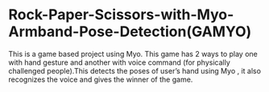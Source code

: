 # Rock-Paper-Scissors-with-Myo-Armband-Pose-Detection(GAMYO)
This is a game based project using Myo. This game has 2 ways to play one with hand gesture and another with voice command (for physically challenged people).This detects the poses of user’s hand using Myo , it also recognizes the voice and gives the winner of the game.
